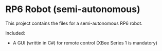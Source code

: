 # RP6 Robot (semi-autonomous)

This project contains the files for a semi-autonomous RP6 robot.

Included:
* A GUI (writtin in C#) for remote control (XBee Series 1 is mandatory)

